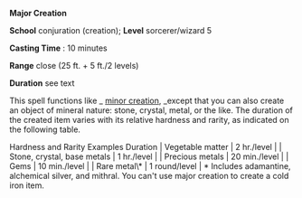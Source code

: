  **Major Creation**

**School** conjuration (creation); **Level** sorcerer/wizard 5

**Casting Time** : 10 minutes

**Range** close (25 ft. + 5 ft./2 levels)

**Duration** see text

This spell functions like _ [minor creation](minorCreation.html#_minor-creation), _except that you can also create an object of mineral nature: stone, crystal, metal, or the like. The duration of the created item varies with its relative hardness and rarity, as indicated on the following table.

<thead><tr>
<th>Hardness and Rarity Examples</th>
<th>Duration</th>
</tr></thead>| Vegetable matter | 2 hr./level |
| Stone, crystal, base metals | 1 hr./level |
| Precious metals | 20 min./level |
| Gems | 10 min./level |
| Rare metal\* | 1 round/level |
<tfoot><tr><td colspan="2">* Includes adamantine, alchemical silver, and mithral. You can't use major creation to create a cold iron item.</td></tr></tfoot>
